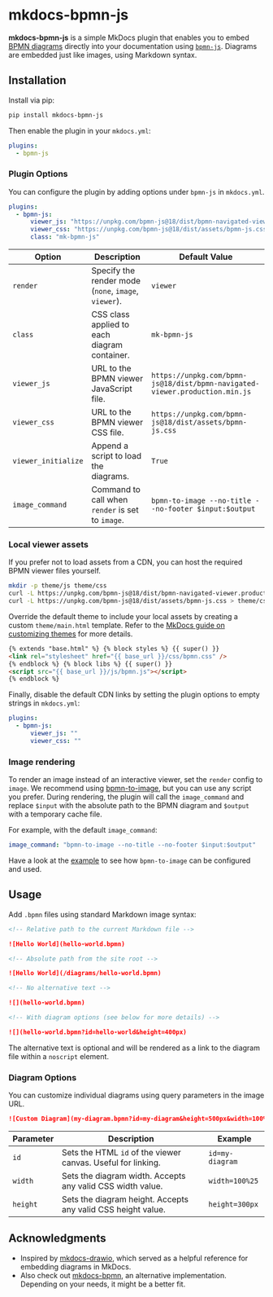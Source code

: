 # mkdocs-bpmn-js

**mkdocs-bpmn-js** is a simple MkDocs plugin that enables you to embed [BPMN diagrams](https://en.wikipedia.org/wiki/Business_Process_Model_and_Notation) directly into your documentation using [`bpmn-js`](https://bpmn.io/toolkit/bpmn-js/). Diagrams are embedded just like images, using Markdown syntax.

## Installation

Install via pip:

```bash
pip install mkdocs-bpmn-js
```

Then enable the plugin in your `mkdocs.yml`:

```yaml
plugins:
  - bpmn-js
```

### Plugin Options

You can configure the plugin by adding options under `bpmn-js` in `mkdocs.yml`.

```yaml
plugins:
  - bpmn-js:
      viewer_js: "https://unpkg.com/bpmn-js@18/dist/bpmn-navigated-viewer.production.min.js"
      viewer_css: "https://unpkg.com/bpmn-js@18/dist/assets/bpmn-js.css"
      class: "mk-bpmn-js"
```

| Option              | Description                                          | Default Value                                                               |
| ------------------- | ---------------------------------------------------- | --------------------------------------------------------------------------- |
| `render`            | Specify the render mode (`none`, `image`, `viewer`). | `viewer`                                                                    |
| `class`             | CSS class applied to each diagram container.         | `mk-bpmn-js`                                                                |
| `viewer_js`         | URL to the BPMN viewer JavaScript file.              | `https://unpkg.com/bpmn-js@18/dist/bpmn-navigated-viewer.production.min.js` |
| `viewer_css`        | URL to the BPMN viewer CSS file.                     | `https://unpkg.com/bpmn-js@18/dist/assets/bpmn-js.css`                      |
| `viewer_initialize` | Append a script to load the diagrams.                | `True`                                                                      |
| `image_command`     | Command to call when `render` is set to `image`.     | `bpmn-to-image --no-title --no-footer $input:$output`                       |

### Local viewer assets

If you prefer not to load assets from a CDN, you can host the required BPMN viewer files yourself.

```bash
mkdir -p theme/js theme/css
curl -L https://unpkg.com/bpmn-js@18/dist/bpmn-navigated-viewer.production.min.js > theme/js/bpmn.js
curl -L https://unpkg.com/bpmn-js@18/dist/assets/bpmn-js.css > theme/css/bpmn.css
```

Override the default theme to include your local assets by creating a custom `theme/main.html` template.
Refer to the [MkDocs guide on customizing themes](https://www.mkdocs.org/user-guide/customizing-your-theme/#overriding-template-blocks) for more details.

```html
{% extends "base.html" %} {% block styles %} {{ super() }}
<link rel="stylesheet" href="{{ base_url }}/css/bpmn.css" />
{% endblock %} {% block libs %} {{ super() }}
<script src="{{ base_url }}/js/bpmn.js"></script>
{% endblock %}
```

Finally, disable the default CDN links by setting the plugin options to empty strings in `mkdocs.yml`:

```yaml
plugins:
  - bpmn-js:
      viewer_js: ""
      viewer_css: ""
```

### Image rendering

To render an image instead of an interactive viewer, set the `render` config to `image`. We recommend using [bpmn-to-image](https://github.com/bpmn-io/bpmn-to-image), but you can use any script you prefer. During rendering, the plugin will call the `image_command` and replace `$input` with the absolute path to the BPMN diagram and `$output` with a temporary cache file.

For example, with the default `image_command`:

```yaml
image_command: "bpmn-to-image --no-title --no-footer $input:$output"
```

Have a look at the [example](./example/mkdocs.yml) to see how `bpmn-to-image` can be configured and used.

## Usage

Add `.bpmn` files using standard Markdown image syntax:

```markdown
<!-- Relative path to the current Markdown file -->

![Hello World](hello-world.bpmn)

<!-- Absolute path from the site root -->

![Hello World](/diagrams/hello-world.bpmn)

<!-- No alternative text -->

![](hello-world.bpmn)

<!-- With diagram options (see below for more details) -->

![](hello-world.bpmn?id=hello-world&height=400px)
```

The alternative text is optional and will be rendered as a link to the diagram file within a `noscript` element.

### Diagram Options

You can customize individual diagrams using query parameters in the image URL.

```markdown
![Custom Diagram](my-diagram.bpmn?id=my-diagram&height=500px&width=100%25)
```

| Parameter | Description                                                  | Example         |
| --------- | ------------------------------------------------------------ | --------------- |
| `id`      | Sets the HTML `id` of the viewer canvas. Useful for linking. | `id=my-diagram` |
| `width`   | Sets the diagram width. Accepts any valid CSS width value.   | `width=100%25`  |
| `height`  | Sets the diagram height. Accepts any valid CSS height value. | `height=300px`  |

## Acknowledgments

- Inspired by [mkdocs-drawio](https://github.com/tuunit/mkdocs-drawio), which served as a helpful reference for embedding diagrams in MkDocs.
- Also check out [mkdocs-bpmn](https://github.com/vanchaxy/mkdocs-bpmn), an alternative implementation. Depending on your needs, it might be a better fit.
